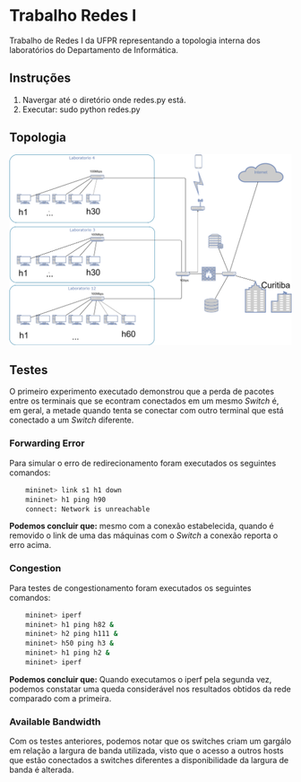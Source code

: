 # Trabalho Redes I

Trabalho de Redes I da UFPR representando a topologia interna dos laboratórios do Departamento de Informática.

## Instruções

1. Navergar até o diretório onde redes.py está.
2. Executar: sudo python redes.py

## Topologia

![alt topologia](./TopologiaDinf.png "Topologia")

## Testes

O primeiro experimento executado demonstrou que a perda de pacotes entre os terminais que se econtram conectados em um mesmo *Switch* é, em geral, a metade quando tenta se conectar com outro terminal que está conectado a um *Switch* diferente.

### Forwarding Error

Para simular o erro de redirecionamento foram executados os seguintes comandos:
``` bash
    mininet> link s1 h1 down
    mininet> h1 ping h90
    connect: Network is unreachable
```
__Podemos concluir que:__ mesmo com a conexão estabelecida, quando é removido o link de uma das máquinas com o *Switch* a conexão reporta o  erro acima.

### Congestion
Para testes de congestionamento foram executados os seguintes comandos: 

``` bash
    mininet> iperf
    mininet> h1 ping h82 &
    mininet> h2 ping h111 &
    mininet> h50 ping h3 &
    mininet> h1 ping h2 &
    mininet> iperf
```

__Podemos concluir que:__ Quando executamos o iperf pela segunda vez, podemos constatar uma queda considerável nos resultados obtidos da rede comparado com a primeira.

### Available Bandwidth

Com os testes anteriores, podemos notar que os switches criam um gargálo em relação a largura de banda utilizada, visto que o acesso a outros hosts que estão conectados a switches diferentes a disponibilidade da largura de banda é alterada.
